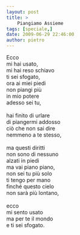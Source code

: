 ```yaml
---
layout: post
title: >
    Piangiamo Assieme
tags: [speciale,]
date: 2009-06-29 22:46:00
author: pietro
---
```

Ecco<br/>mi hai usato,<br/>mi hai reso schiavo<br/>ti sei sfogato,<br/>ora ai miei piedi<br/>non piangi più<br/>in mio potere<br/>adesso sei tu,<br/><br/>hai finito di urlare<br/>di piangermi addosso<br/>ciò che non sai dire<br/>nemmeno a te stesso,<br/><br/>ma questi diritti<br/>non sono di nessuno<br/>alzati in piedi<br/>ma vai piano piano,<br/>non sei tu più solo<br/>ti tengo per mano<br/>finché questo cielo<br/>non sarà più lontano,<br/><br/>ecco<br/>mi sento usato<br/>ma per te il mondo<br/>e ti sei sfogato.
